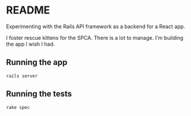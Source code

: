 # README

Experimenting with the Rails API framework as a backend for a React app.

I foster rescue kittens for the SPCA. There is a lot to manage. I'm building the app I wish I had.

## Running the app
```rails server```

## Running the tests
```rake spec```

